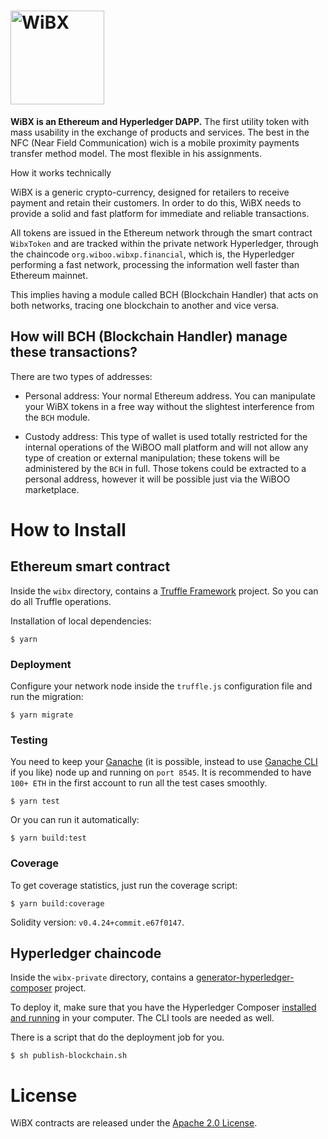 # <img src="https://wibx.io/assets/svg/logo-site.svg" alt="WiBX" width="150px">

**WiBX is an Ethereum and Hyperledger DAPP.** The first utility token with mass usability in the exchange of products and services. The best in the NFC (Near Field Communication) wich is a mobile proximity payments transfer method model. The most flexible in his assignments.

How it works technically

WiBX is a generic crypto-currency, designed for retailers to receive payment and retain their customers.
In order to do this, WiBX needs to provide a solid and fast platform for immediate and reliable transactions.

All tokens are issued in the Ethereum network through the smart contract `WibxToken` and are tracked within the private network Hyperledger, through the chaincode `org.wiboo.wibxp.financial`, which is, the Hyperledger performing a fast network, processing the information well faster than Ethereum mainnet.

This implies having a module called BCH (Blockchain Handler) that acts on both networks, tracing one blockchain to another and vice versa.

## How will BCH (Blockchain Handler) manage these transactions?

There are two types of addresses:

  * Personal address: Your normal Ethereum address. You can manipulate your WiBX tokens in a free way without the slightest interference from the `BCH` module.

  * Custody address: This type of wallet is used totally restricted for the internal operations of the WiBOO mall platform and will not allow any type of creation or external manipulation; these tokens will be administered by the `BCH` in full. Those tokens could be extracted to  a personal address, however it will be possible just via the WiBOO marketplace.

# How to Install 

## Ethereum smart contract

Inside the `wibx` directory, contains a [Truffle Framework](https://truffleframework.com) project. So you can do all Truffle operations.

Installation of local dependencies:
```
$ yarn
```

### Deployment

Configure your network node inside the `truffle.js` configuration file and run the migration:
```
$ yarn migrate
```

### Testing

You need to keep your [Ganache](https://truffleframework.com/ganache) (it is possible, instead to use [Ganache CLI](https://github.com/trufflesuite/ganache-cli) if you like) node up and running on `port 8545`. It is recommended to have `100+ ETH` in the first account to run all the test cases smoothly.
```
$ yarn test
```

Or you can run it automatically:
```
$ yarn build:test
```

### Coverage

To get coverage statistics, just run the coverage script:
```
$ yarn build:coverage
```

Solidity version: `v0.4.24+commit.e67f0147`.

## Hyperledger chaincode

Inside the `wibx-private` directory, contains a [generator-hyperledger-composer](https://www.npmjs.com/package/generator-hyperledger-composer) project.

To deploy it, make sure that you have the Hyperledger Composer [installed and running](https://hyperledger.github.io/composer/latest/installing/development-tools.html) in your computer. The CLI tools are needed as well.

There is a script that do the deployment  job for you.
```(sh)
$ sh publish-blockchain.sh
```

# License

WiBX contracts are released under the [Apache 2.0 License](LICENSE).
